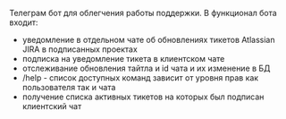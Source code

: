 Телеграм бот для облегчения работы поддержки.
В функционал бота входит:
* уведомление в отдельном чате об обновлениях тикетов Atlassian JIRA в подписанных проектах
* подписка на уведомление тикета в клиентском чате
* отслеживание обновления тайтла и id чата и их изменение в БД
* /help - список доступных команд зависит от уровня прав как пользователя так и чата
* получение списка активных тикетов на которых был подписан клиентский чат

